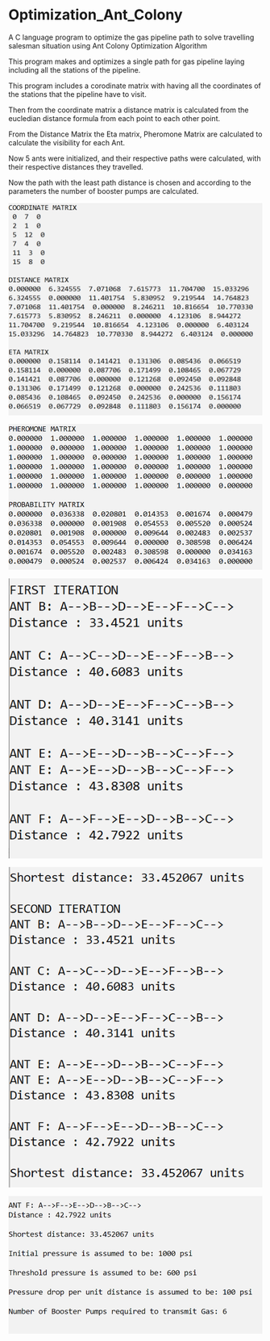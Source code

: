 # Optimization_Ant_Colony
A C language program to optimize the gas pipeline path to solve travelling salesman situation using Ant Colony Optimization Algorithm

This program makes and optimizes a single path for gas pipeline laying including all the stations of the pipeline.

This program includes a corodinate matrix with having all the coordinates of the stations that the pipeline have to visit.
                                                   
Then from the coordinate matrix a distance matrix is calculated from the eucledian distance formula from each point to each other point.
                                                    
From the Distance Matrix the Eta matrix, Pheromone Matrix are calculated to calculate the visibility for each Ant.
                                                   
Now 5 ants were initialized, and their respective paths were calculated, with their respective distances they travelled.
                                                    
Now the path with the least path distance is chosen and according to the parameters the number of booster pumps are calculated.

![alt home](https://github.com/valiant-terminator/Optimization_Ant_Colony/blob/master/cordinate-distance-eta.PNG)

![alt home](https://github.com/valiant-terminator/Optimization_Ant_Colony/blob/master/Pheromone-Probability.PNG)

![alt home](https://github.com/valiant-terminator/Optimization_Ant_Colony/blob/master/Iteration.PNG)

![alt home](https://github.com/valiant-terminator/Optimization_Ant_Colony/blob/master/Iteration2.PNG)

![alt home](https://github.com/valiant-terminator/Optimization_Ant_Colony/blob/master/RestOutput.PNG)
